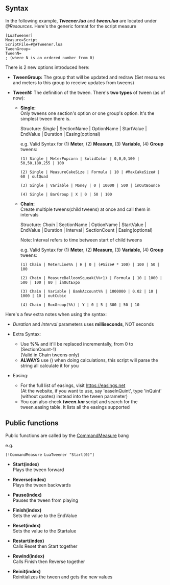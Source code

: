 ## Syntax
In the following example, ***Tweener.lua*** and ***tween.lua*** are located under *@Resources*. Here's the generic format for the script measure
    
~~~~
[LuaTweener]
Measure=Script
ScriptFile=#@#Tweener.lua
TweenGroup=
TweenN=
; (where N is an ordered number from 0)
~~~~

There is 2 new options introduced here:
- **TweenGroup:** The group that will be updated and redraw (Set measures and meters to this group to receive updates from tweens)

- **TweenN:** The definition of the tween. There's **two types** of tween (as of now):
    - **Single:**\
        Only tweens one section's option or one group's option. It's the simplest tween there is.
        
        Structure: *Single* | SectionName | OptionName | StartValue | EndValue | Duration | Easing(optional)

        e.g. Valid Syntax for (1) **Meter**, (2) **Measure**, (3) **Variable**, (4) **Group** tweens:

        ~~~~            
        (1) Single | MeterPopcorn | SolidColor | 0,0,0,100 | 50,50,180,255 | 100

        (2) Single | MeasureCakeSize | Formula | 10 | #MaxCakeSize# | 60 | outQuad

        (3) Single | Variable | Money | 0 | 10000 | 500 | inOutBounce

        (4) Single | BarGroup | X | 0 | 50 | 100
        ~~~~
        
    - **Chain:**\
        Create multiple tweens(child tweens) at once and call them in intervals
        
        Structure: *Chain* | SectionName | OptionName | StartValue | EndValue | Duration | Interval | SectionCount | Easing(optional)
        
        Note: Interval refers to time between start of child tweens

        e.g. Valid Syntax for (1) **Meter**, (2) **Measure**, (3) **Variable**, (4) **Group** tweens:

        ~~~~
        (1) Chain | MeterLine%% | H | 0 | (#Size# * 100) | 100 | 50 | 100

        (2) Chain | MeasureBalloonSqueak(%%+1) | Formula | 10 | 1000 | 500 | 100 | 80 | inOutExpo

        (3) Chain | Variable | BankAccount%% | 1000000 | 0.02 | 10 | 1000 | 10 | outCubic

        (4) Chain | BoxGroup(%%) | Y | 0 | 5 | 300 | 50 | 10
        ~~~~


Here's a few extra notes when using the syntax:

- *Duration* and *Interval* parameters uses **milliseconds**, NOT seconds

- Extra Syntax:
  - Use **%%** and it'll be replaced incrementally, from 0 to (SectionCount-1)\
  (Valid in Chain tweens only)
  - **ALWAYS** use () when doing calculations, this script will parse the string all calculate it for you
                    
- Easing:
  - For the full list of easings, visit https://easings.net \
  (At the website, if you want to use, say 'easeInQuint', type 'inQuint' (without quotes) instead into the tween parameter)
  - You can also check ***tween.lua*** script and search for the tween.easing table. It lists all the easings supported

## Public functions
Public functions are called by the [CommandMeasure](https://docs.rainmeter.net/manual/bangs/#CommandMeasure) bang

e.g. 
~~~~
[!CommandMeasure LuaTweener "Start(0)"]
~~~~

- **Start(index)**\
  Plays the tween forward

- **Reverse(index)**\
  Plays the tween backwards

- **Pause(index)**\
  Pauses the tween from playing
    
- **Finish(index)**\
  Sets the value to the EndValue

- **Reset(index)**\
  Sets the value to the Startalue

- **Restart(index)**\
  Calls Reset then Start together

- **Rewind(index)**\
  Calls Finish then Reverse together

- **Reinit(index)**\
  Reinitializes the tween and gets the new values

